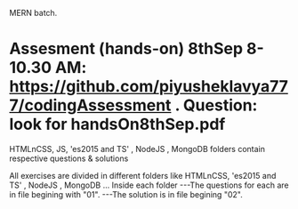 MERN batch.

# Assesment (hands-on) 8thSep 8-10.30 AM: https://github.com/piyusheklavya777/codingAssessment . Question: look for handsOn8thSep.pdf

HTMLnCSS, JS, 'es2015 and TS' , NodeJS , MongoDB folders contain respective questions & solutions

All exercises are divided in different folders like HTMLnCSS, 'es2015 and TS' , NodeJS , MongoDB ...
Inside each folder
---The questions for each are in file begining with "01".
---The solution is in file begining "02".

